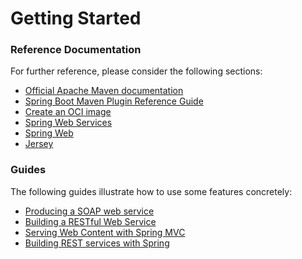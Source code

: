 # Getting Started

### Reference Documentation
For further reference, please consider the following sections:

* [Official Apache Maven documentation](https://maven.apache.org/guides/index.html)
* [Spring Boot Maven Plugin Reference Guide](https://docs.spring.io/spring-boot/docs/2.4.1/maven-plugin/reference/html/)
* [Create an OCI image](https://docs.spring.io/spring-boot/docs/2.4.1/maven-plugin/reference/html/#build-image)
* [Spring Web Services](https://docs.spring.io/spring-boot/docs/2.4.1/reference/htmlsingle/#boot-features-webservices)
* [Spring Web](https://docs.spring.io/spring-boot/docs/2.4.1/reference/htmlsingle/#boot-features-developing-web-applications)
* [Jersey](https://docs.spring.io/spring-boot/docs/2.4.1/reference/htmlsingle/#boot-features-jersey)

### Guides
The following guides illustrate how to use some features concretely:

* [Producing a SOAP web service](https://spring.io/guides/gs/producing-web-service/)
* [Building a RESTful Web Service](https://spring.io/guides/gs/rest-service/)
* [Serving Web Content with Spring MVC](https://spring.io/guides/gs/serving-web-content/)
* [Building REST services with Spring](https://spring.io/guides/tutorials/bookmarks/)

